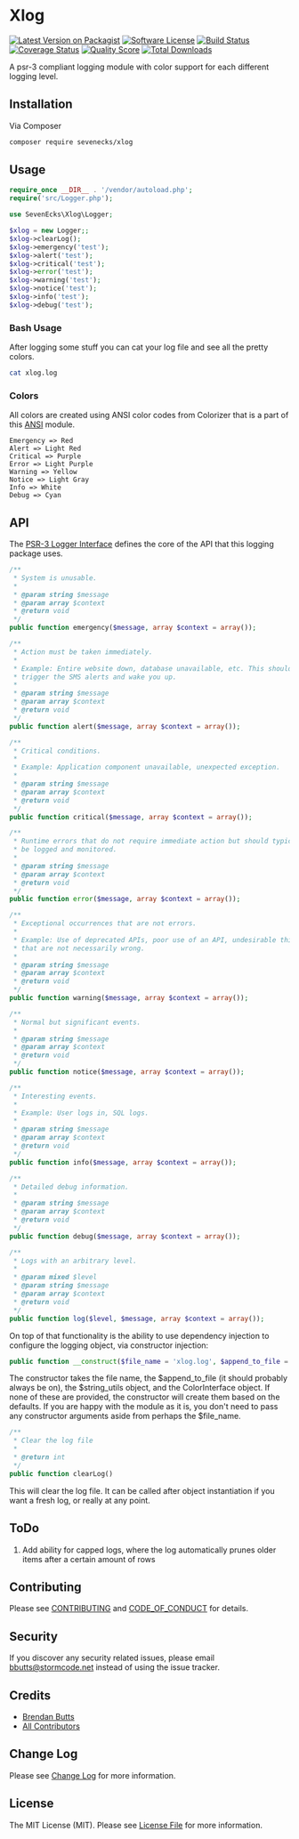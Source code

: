 # Xlog

[![Latest Version on Packagist][ico-version]][link-packagist]
[![Software License][ico-license]](LICENSE.md)
[![Build Status][ico-travis]][link-travis]
[![Coverage Status][ico-scrutinizer]][link-scrutinizer]
[![Quality Score][ico-code-quality]][link-code-quality]
[![Total Downloads][ico-downloads]][link-downloads]

A psr-3 compliant logging module with color support for each different logging level.

## Installation

Via Composer

```bash
composer require sevenecks/xlog
```

## Usage

```php
require_once __DIR__ . '/vendor/autoload.php';
require('src/Logger.php');

use SevenEcks\Xlog\Logger;

$xlog = new Logger;;
$xlog->clearLog();
$xlog->emergency('test');
$xlog->alert('test');
$xlog->critical('test');
$xlog->error('test');
$xlog->warning('test');
$xlog->notice('test');
$xlog->info('test');
$xlog->debug('test');
```

### Bash Usage

After logging some stuff you can cat your log file and see all the pretty colors.

```bash
cat xlog.log
```

### Colors

All colors are created using ANSI color codes from Colorizer that is a part of this [ANSI](https://github.com/SevenEcks/ansi) module.

```
Emergency => Red
Alert => Light Red
Critical => Purple
Error => Light Purple
Warning => Yellow
Notice => Light Gray
Info => White
Debug => Cyan
```

## API

The [PSR-3 Logger Interface](https://github.com/php-fig/fig-standards/blob/master/accepted/PSR-3-logger-interface.md) defines the core of the API that this logging package uses.

```php
/**
 * System is unusable.
 *
 * @param string $message
 * @param array $context
 * @return void
 */
public function emergency($message, array $context = array());

/**
 * Action must be taken immediately.
 *
 * Example: Entire website down, database unavailable, etc. This should
 * trigger the SMS alerts and wake you up.
 *
 * @param string $message
 * @param array $context
 * @return void
 */
public function alert($message, array $context = array());

/**
 * Critical conditions.
 *
 * Example: Application component unavailable, unexpected exception.
 *
 * @param string $message
 * @param array $context
 * @return void
 */
public function critical($message, array $context = array());

/**
 * Runtime errors that do not require immediate action but should typically
 * be logged and monitored.
 *
 * @param string $message
 * @param array $context
 * @return void
 */
public function error($message, array $context = array());

/**
 * Exceptional occurrences that are not errors.
 *
 * Example: Use of deprecated APIs, poor use of an API, undesirable things
 * that are not necessarily wrong.
 *
 * @param string $message
 * @param array $context
 * @return void
 */
public function warning($message, array $context = array());

/**
 * Normal but significant events.
 *
 * @param string $message
 * @param array $context
 * @return void
 */
public function notice($message, array $context = array());

/**
 * Interesting events.
 *
 * Example: User logs in, SQL logs.
 *
 * @param string $message
 * @param array $context
 * @return void
 */
public function info($message, array $context = array());

/**
 * Detailed debug information.
 *
 * @param string $message
 * @param array $context
 * @return void
 */
public function debug($message, array $context = array());

/**
 * Logs with an arbitrary level.
 *
 * @param mixed $level
 * @param string $message
 * @param array $context
 * @return void
 */
public function log($level, $message, array $context = array());
```

On top of that functionality is the ability to use dependency injection to configure the logging object, via constructor injection:

```php
public function __construct($file_name = 'xlog.log', $append_to_file = true, $string_utils = null, ColorInterface $colorize = null)
```

The constructor takes the file name, the $append_to_file (it should probably always be on), the $string_utils object, and the ColorInterface object. If none of these are provided, the constructor will create them based on the defaults. If you are happy with the module as it is, you don't need to pass any constructor arguments aside from perhaps the $file_name.

```php
/**
 * Clear the log file
 *
 * @return int
 */
public function clearLog()
```

This will clear the log file. It can be called after object instantiation if you want a fresh log, or really at any point.

## ToDo

1. Add ability for capped logs, where the log automatically prunes older items after a certain amount of rows

## Contributing

Please see [CONTRIBUTING](CONTRIBUTING.md) and [CODE_OF_CONDUCT](CODE_OF_CONDUCT.md) for details.

## Security

If you discover any security related issues, please email bbutts@stormcode.net instead of using the issue tracker.

## Credits

- [Brendan Butts][link-author]
- [All Contributors][link-contributors]
## Change Log
Please see [Change Log](CHANGELOG.md) for more information.

## License

The MIT License (MIT). Please see [License File](LICENSE.md) for more information.

[ico-version]: https://img.shields.io/packagist/v/sevenecks/Hosts.svg?style=flat-square
[ico-license]: https://img.shields.io/badge/license-MIT-brightgreen.svg?style=flat-square
[ico-travis]: https://img.shields.io/travis/sevenecks/Hosts/master.svg?style=flat-square
[ico-scrutinizer]: https://img.shields.io/scrutinizer/coverage/g/sevenecks/Hosts.svg?style=flat-square
[ico-code-quality]: https://img.shields.io/scrutinizer/g/sevenecks/Hosts.svg?style=flat-square
[ico-downloads]: https://img.shields.io/packagist/dt/sevenecks/Hosts.svg?style=flat-square

[link-packagist]: https://packagist.org/packages/sevenecks/Hosts
[link-travis]: https://travis-ci.org/sevenecks/Hosts
[link-scrutinizer]: https://scrutinizer-ci.com/g/sevenecks/Hosts/code-structure
[link-code-quality]: https://scrutinizer-ci.com/g/sevenecks/Hosts
[link-downloads]: https://packagist.org/packages/sevenecks/Hosts
[link-author]: https://github.com/sevenecks
[link-contributors]: ../../contributors
